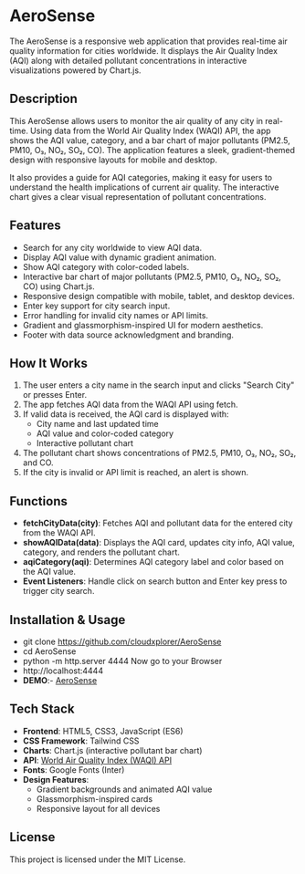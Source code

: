 # AeroSense
The AeroSense is a responsive web application that provides real-time air quality information for cities worldwide. It displays the Air Quality Index (AQI) along with detailed pollutant concentrations in interactive visualizations powered by Chart.js.

## Description
This AeroSense allows users to monitor the air quality of any city in real-time. Using data from the World Air Quality Index (WAQI) API, the app shows the AQI value, category, and a bar chart of major pollutants (PM2.5, PM10, O₃, NO₂, SO₂, CO). The application features a sleek, gradient-themed design with responsive layouts for mobile and desktop.  

It also provides a guide for AQI categories, making it easy for users to understand the health implications of current air quality. The interactive chart gives a clear visual representation of pollutant concentrations.

## Features
- Search for any city worldwide to view AQI data.  
- Display AQI value with dynamic gradient animation.  
- Show AQI category with color-coded labels.  
- Interactive bar chart of major pollutants (PM2.5, PM10, O₃, NO₂, SO₂, CO) using Chart.js.  
- Responsive design compatible with mobile, tablet, and desktop devices.  
- Enter key support for city search input.  
- Error handling for invalid city names or API limits.  
- Gradient and glassmorphism-inspired UI for modern aesthetics.  
- Footer with data source acknowledgment and branding.

## How It Works
1. The user enters a city name in the search input and clicks "Search City" or presses Enter.  
2. The app fetches AQI data from the WAQI API using fetch.  
3. If valid data is received, the AQI card is displayed with:  
   - City name and last updated time  
   - AQI value and color-coded category  
   - Interactive pollutant chart  
4. The pollutant chart shows concentrations of PM2.5, PM10, O₃, NO₂, SO₂, and CO.  
5. If the city is invalid or API limit is reached, an alert is shown.

## Functions
- **fetchCityData(city)**: Fetches AQI and pollutant data for the entered city from the WAQI API.  
- **showAQIData(data)**: Displays the AQI card, updates city info, AQI value, category, and renders the pollutant chart.  
- **aqiCategory(aqi)**: Determines AQI category label and color based on the AQI value.  
- **Event Listeners**: Handle click on search button and Enter key press to trigger city search.

## Installation & Usage
- git clone https://github.com/cloudxplorer/AeroSense
- cd AeroSense
- python -m http.server 4444
Now go to your Browser
- http://localhost:4444
- **DEMO**:- [AeroSense](https://cloudxplorer.github.io/AeroSense/)

## Tech Stack
- **Frontend**: HTML5, CSS3, JavaScript (ES6)  
- **CSS Framework**: Tailwind CSS  
- **Charts**: Chart.js (interactive pollutant bar chart)  
- **API**: [World Air Quality Index (WAQI) API](https://aqicn.org/api/)  
- **Fonts**: Google Fonts (Inter)  
- **Design Features**:  
  - Gradient backgrounds and animated AQI value  
  - Glassmorphism-inspired cards  
  - Responsive layout for all devices
 
## License
This project is licensed under the MIT License.  
